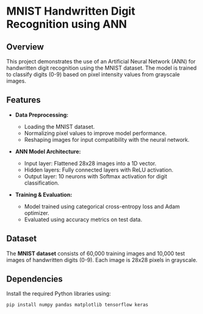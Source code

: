 # MNIST Handwritten Digit Recognition using ANN

## Overview
This project demonstrates the use of an Artificial Neural Network (ANN) for handwritten digit recognition using the MNIST dataset. The model is trained to classify digits (0-9) based on pixel intensity values from grayscale images.

## Features
- **Data Preprocessing:**  
  - Loading the MNIST dataset.  
  - Normalizing pixel values to improve model performance.  
  - Reshaping images for input compatibility with the neural network.  

- **ANN Model Architecture:**  
  - Input layer: Flattened 28x28 images into a 1D vector.  
  - Hidden layers: Fully connected layers with ReLU activation.  
  - Output layer: 10 neurons with Softmax activation for digit classification.  

- **Training & Evaluation:**  
  - Model trained using categorical cross-entropy loss and Adam optimizer.  
  - Evaluated using accuracy metrics on test data.  

## Dataset
The **MNIST dataset** consists of 60,000 training images and 10,000 test images of handwritten digits (0-9). Each image is 28x28 pixels in grayscale.  

## Dependencies
Install the required Python libraries using:

```bash
pip install numpy pandas matplotlib tensorflow keras
